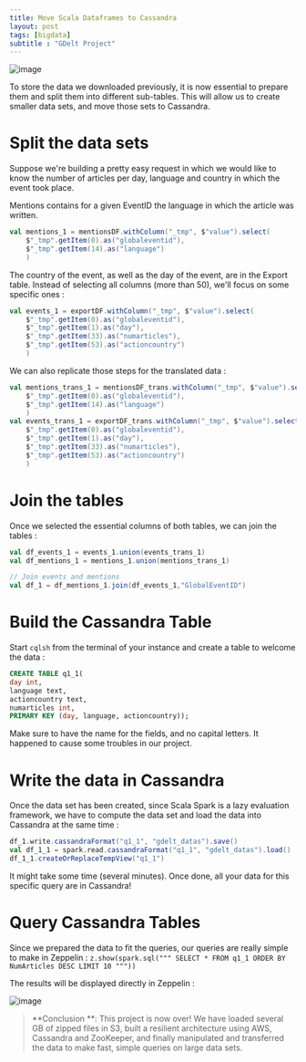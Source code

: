 ```yaml
---
title: Move Scala Dataframes to Cassandra
layout: post
tags: [bigdata]
subtitle : "GDelt Project"
---
```


![image](https://maelfabien.github.io/assets/images/scala_cassandra.jpg)

To store the data we downloaded previously, it is now essential to prepare them and split them into different sub-tables. This will allow us to create smaller data sets, and move those sets to Cassandra.

# Split the data sets

Suppose we're building a pretty easy request in which we would like to know the number of articles per day, language and country in which the event took place.

Mentions contains for a given EventID the language in which the article was written.
```scala
val mentions_1 = mentionsDF.withColumn("_tmp", $"value").select(
    $"_tmp".getItem(0).as("globaleventid"),
    $"_tmp".getItem(14).as("language")
    )
```

The country of the event, as well as the day of the event, are in the Export table. Instead of selecting all columns (more than 50), we'll focus on some specific ones :

```scala
val events_1 = exportDF.withColumn("_tmp", $"value").select(
    $"_tmp".getItem(0).as("globaleventid"),
    $"_tmp".getItem(1).as("day"),
    $"_tmp".getItem(33).as("numarticles"),
    $"_tmp".getItem(53).as("actioncountry")
    )
```

We can also replicate those steps for the translated data :

```scala
val mentions_trans_1 = mentionsDF_trans.withColumn("_tmp", $"value").select(
    $"_tmp".getItem(0).as("globaleventid"),
    $"_tmp".getItem(14).as("language")
    )
val events_trans_1 = exportDF_trans.withColumn("_tmp", $"value").select(
    $"_tmp".getItem(0).as("globaleventid"),
    $"_tmp".getItem(1).as("day"),
    $"_tmp".getItem(33).as("numarticles"),
    $"_tmp".getItem(53).as("actioncountry")
    )
```

# Join the tables

Once we selected the essential columns of both tables, we can join the tables :
```scala
val df_events_1 = events_1.union(events_trans_1)
val df_mentions_1 = mentions_1.union(mentions_trans_1)

// Join events and mentions
val df_1 = df_mentions_1.join(df_events_1,"GlobalEventID")
```

# Build the Cassandra Table

Start `cqlsh` from the terminal of your instance and create a table to welcome the data :
```SQL
CREATE TABLE q1_1(
day int,
language text,
actioncountry text,
numarticles int,
PRIMARY KEY (day, language, actioncountry));
```

Make sure to have the name for the fields, and no capital letters. It happened to cause some troubles in our project.

# Write the data in Cassandra

Once the data set has been created, since Scala Spark is a lazy evaluation framework, we have to compute the data set and load the data into Cassandra at the same time :

```scala
df_1.write.cassandraFormat("q1_1", "gdelt_datas").save()
val df_1_1 = spark.read.cassandraFormat("q1_1", "gdelt_datas").load()
df_1_1.createOrReplaceTempView("q1_1")
```

It might take some time (several minutes). Once done, all your data for this specific query are in Cassandra!

# Query Cassandra Tables

Since we prepared the data to fit the queries, our queries are really simple to make in Zeppelin :
```z.show(spark.sql(""" SELECT * FROM q1_1 ORDER BY NumArticles DESC LIMIT 10 """))```

The results will be displayed directly in Zeppelin :

![image](https://maelfabien.github.io/assets/images/q1_2.jpg)

> **Conclusion **: This project is now over! We have loaded several GB of zipped files in S3, built a resilient architecture using AWS, Cassandra and ZooKeeper, and finally manipulated and transferred the data to make fast, simple queries on large data sets.